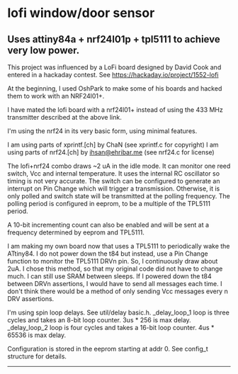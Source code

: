 # lofi window/door sensor
Uses attiny84a + nrf24l01p + tpl5111 to achieve very low power.
---
This project was influenced by a LoFi board designed by
David Cook and entered in a hackaday contest.
See https://hackaday.io/project/1552-lofi

At the beginning, I used OshPark to make some of his
boards and hacked them to work with an NRF24l01+.

I have mated the lofi board with a nrf24l01+ instead of using
the 433 MHz transmitter described at the above link.

I'm using the nrf24 in its very basic form, using minimal
features.

I am using parts of xprintf.[ch] by ChaN (see xprintf.c for copyright)
I am using parts of nrf24.[ch] by <ihsan@ehribar.me>
(see nrf24.c for license)

The lofi+nrf24 combo draws ~2 uA in the idle mode.
It can monitor one reed switch, Vcc and internal temperature.
It uses the internal RC oscillator so timing is not very accurate.
The switch can be configured to generate an interrupt on Pin Change
which will trigger a transmission. Otherwise, it is only polled
and switch state will be transmitted at the polling frequency.
The polling period is configured in eeprom, to be a multiple
of the TPL5111 period.

A 10-bit incrementing count can also be enabled and will be
sent at a frequency determined by eeprom and TPL5111.

I am making my own board now that uses a TPL5111 to periodically
wake the ATtiny84. I do not power down the t84 but instead,
use a Pin Change function to monitor the TPL5111 DRVn pin.
So, I continuously draw about 2uA.
I chose this method, so that my original code did not have
to change much. I can still use SRAM between sleeps.
If I powered down the t84 between DRVn assertions, I would
have to send all messages each time. I don't think there
would be a method of only sending Vcc messages every n
DRV assertions.

I'm using spin loop delays. See util/delay basic.h.
_delay_loop_1 loop is three cycles and takes an 8-bit
loop counter. 3us * 256 is max delay.
_delay_loop_2 loop is four cycles and takes a 16-bit
loop counter. 4us * 65536 is max delay.

Configuration is stored in the eeprom starting at addr 0.
See config_t structure for details.

---

